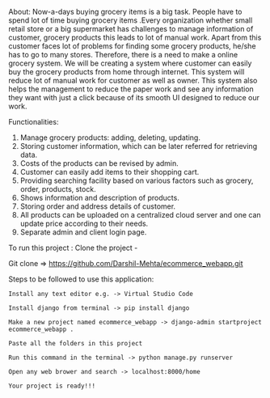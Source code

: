 About:
Now-a-days buying grocery items is a big task. People have to spend lot of time buying
grocery items .Every organization whether small retail store or a big supermarket has
challenges to manage information of customer, grocery products this leads to lot of
manual work. Apart from this customer faces lot of problems for finding some grocery
products, he/she has to go to many stores.
Therefore, there is a need to make a online grocery system. We will be creating a
system where customer can easily buy the grocery products from home through
internet. This system will reduce lot of manual work for customer as well as owner.
This system also helps the management to reduce the paper work and see any
information they want with just a click because of its smooth UI designed to reduce our
work.

Functionalities:
1.	Manage grocery products: adding, deleting, updating.
2.	Storing customer information, which can be later referred for retrieving data.
3.	Costs of the products can be revised by admin.
4.	Customer can easily add items to their shopping cart.
5.	Providing searching facility based on various factors such as grocery, order, products, stock.
6.	Shows information and description of products.
7.	Storing order and address details of customer.
8.	All products can be uploaded on a centralized cloud server and one can update price according to their needs.
9.	Separate admin and client login page.

To run this project :
Clone the project -
  
  Git clone => https://github.com/Darshil-Mehta/ecommerce_webapp.git
  
  Steps to be followed to use this application:
    
    Install any text editor e.g. -> Virtual Studio Code
    
    Install django from terminal -> pip install django
    
    Make a new project named ecommerce_webapp -> django-admin startproject ecommerce_webapp .
    
    Paste all the folders in this project
    
    Run this command in the terminal -> python manage.py runserver
    
    Open any web brower and search -> localhost:8000/home
    
    Your project is ready!!!
